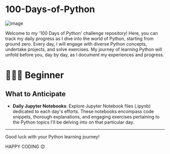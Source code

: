 # 100-Days-of-Python

![image](https://github.com/Tanwar-12/100-Days-of-Python-/assets/110081008/4726afc2-614f-408c-af89-a82f19e1ab41)

Welcome to my '100 Days of Python' challenge repository! Here, you can track my daily progress as I dive into the world of Python, starting from ground zero. Every day, I will engage with diverse Python concepts, undertake projects, and solve exercises. My journey of learning Python will unfold before you, day by day, as I document my experiences and progress.

# 👨🏻‍🎓 Beginner
## What to Anticipate

- **Daily Jupyter Notebooks**: 
Explore Jupyter Notebook files (.ipynb) dedicated to each day's efforts. These notebooks encompass code snippets, thorough explanations, and engaging exercises pertaining to the Python topics I'll be delving into on that particular day.
---
 Good luck with your Python learning journey!

HAPPY CODING 😊

